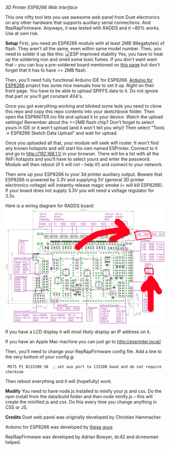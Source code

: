 *3D Printer ESP8266 Web Interface*

This one nifty tool lets you use awesome web panel from Duet electronics on any other hardware that supports auxiliary serial connections. And RepRapFirmware. Anyways, it was tested with RADDS and it ~80% works. Use at own risk.

**Setup**
First, you need an ESP8266 module with at least 2MB (Megabytes) of flash. They aren't all the same, even within same model number.
Then, you need to solder it up like this:
![ESP improved stability](data/doc/ESP_improved_stability.png)
Yes, you have to heat up the soldering iron and smell some toxic fumes. If you don't want want that – you can buy a pre-soldered board mentioned on [this page](https://github.com/esp8266/Arduino/blob/master/doc/boards.md) but don't forget that it has to have >= 2MB flash.

Then, you'll need fully functional Arduino IDE for ESP8266. [Arduino for ESP8266](https://github.com/esp8266/Arduino) project has some nice manuals how to set it up. Right on their front page. You have to be able to upload SPIFFS data to it. Do not ignore that part or you'll get constant 404's.

Once you got everything working and blinked some leds you need to clone this repo and copy this repo contents into your sketchbook folder. Then open the ESPRINTER.ino file and upload it to your device. Watch the upload settings! Remember about the >=2MB flash chip? Don't forget to select yours in IDE or it won't upload (and it won't tell you why)! Then select "Tools -> ESP8266 Sketch Data Upload" and wait for upload.

Once you uploaded all that, your module will seek wifi router. It won't find any known hotspots and will start his own named ESPrinter. Connect to it and go to http://192.168.1.1/ in your browser. There will be a list with all the WiFi hotspots and you'll have to select yours and enter the password.
Module will then reboot (if it will not – help it!) and connect to your network.

Then wire up your ESP8266 to your 3d printer auxiliary output. Beware that ESP8266 is powered by 3.3V and supplying 5V (general 3D printer electronics voltage) will instantly release magic smoke (= will kill ESP8266).
If your board does not supply 3.3V you will need a voltage regulator for 3.3v.

Here is a wiring diagram for RADDS board:
![RADDS ESP8266 wiring](data/doc/RADDS_wiring.png)

If you have a LCD display it will most likely display an IP address on it.

If you have an Apple Mac machine you can just go to http://esprinter.local/

Then, you'll need to change your RepRapFirmware config file.
Add a line to the very bottom of your config.g:

     M575 P1 B115200 S0  ; set aux port to 115200 baud and do not require checksum

Then reboot everything and it will (hopefully) work.

**Modify**
You need to have node.js installed to minify your js and css. Do the npm install from the data/build folder and then node minify.js – this will create the minified js and css. Do this every time you change anything in CSS or JS.

**Credits**
Duet web panel was originally developed by Christian Hammacher.

Arduino for ESP8266 was developed by [these guys](https://github.com/esp8266/Arduino/graphs/contributors)

RepRapFirmware was developed by Adrian Bowyer, dc42 and dcnewman helped.
